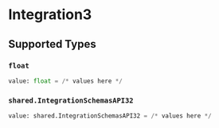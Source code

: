 # Integration3


## Supported Types

### `float`

```python
value: float = /* values here */
```

### `shared.IntegrationSchemasAPI32`

```python
value: shared.IntegrationSchemasAPI32 = /* values here */
```

